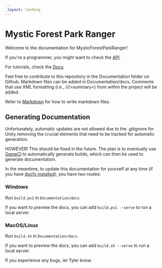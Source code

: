 ```yaml
---
_layout: landing
---
```


# Mystic Forest Park Ranger
Welcome to the documentation for MysticForestParkRanger!

If you're a programmer, you might want to check the [API](/api).

For tutorials, check the [Docs](docs/introduction.md).

Feel free to contribute to this repository in the Documentation folder on Github. Markdown files can be added in Documentation/docs. Comments that use XML formatting (i.e., ///&gt;summary&lt;) from within the project will be added.

Refer to [Markdown](http://daringfireball.net/projects/markdown/) for how to write markdown files.

## Generating Documentation
Unfortunately, automatic updates are not allowed due to the .gitignore for Unity removing the crucial elements that need to be tracked for automatic generation.

HOWEVER! This should be fixed in the future. The plan is to eventually use [GameCI](https://game.ci/) to automatically generate builds, which can then be used to generate documentation.

In the meantime, to update this documentation for yourself at any time (if you have [docfx installed](https://github.com/dotnet/docfx?tab=readme-ov-file#getting-started)), you have two routes:

### Windows
Run `build.ps1` in `Documentation/docs`

If you want to preview the docs, you can add `build.ps1 --serve` to run a local server. 

### MacOS/Linux
Run `build.sh` in `Documentation/docs`.

If you want to preview the docs, you can add `build.sh --serve`  to run a local server.

If you experience any bugs, let Tyler know.